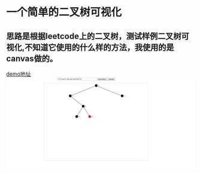 # 一个简单的二叉树可视化
## 思路是根据leetcode上的二叉树，测试样例二叉树可视化,不知道它使用的什么样的方法，我使用的是canvas做的。
[demo地址](https://iwanabethatguy.github.io/html_js/tree/)
![样例截图](https://raw.githubusercontent.com/IWANABETHATGUY/html_js/master/tree/shortcut/sample.png)